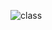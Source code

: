 ![class](https://user-images.githubusercontent.com/95575122/188281140-b62f2f50-9e7f-41b1-b05a-92fb1d353f9a.JPG)
